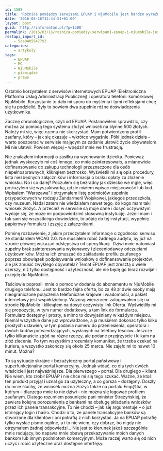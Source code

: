 ```yaml
---
id: 1508
title: 'Różnica pomiędzy serwisami EPUAP i NjuMobile jest bardzo wyraźna'
date: '2016-03-16T12:34:51+01:00'
layout: post
guid: 'http://informaton.pl/?p=1508'
permalink: /2016/03/16/roznica-pomiedzy-serwisami-epuap-i-njumobile-jest-bardzo-wyrazna/
restapi_import_id:
    - 5ca8405547793
categories:
    - artykuły
tags:
    - EPUAP
    - MC
    - NjuMobile
    - pieniądze
    - prawo
---
```


Ostatnio korzystałem z serwisów internetowych EPUAP (Elektroniczna Platforma Usług Administracji Publicznej) i operatora telefonii komórkowej NjuMobile. Korzystanie to dało mi sporo do myślenia i tymi refleksjami chcę się tu podzielić. Były to bowiem dwa zupełnie różne doświadczenia użytkownika.

Zacznę chronologicznie, czyli od EPUAP. Postanowiłem sprawdzić, czy można za pomocą tego systemu złożyć wniosek na słynne 500 złotych. Należy mi się, więc czemu nie skorzystać. Mam potwierdzony profil zaufany, który – jak się okazuje – wkrótce wygaśnie. Póki jednak działa – warto poszperać w serwisie mającym za zadanie ułatwić życie obywatelom. Mi nie ułatwił. Powiem więcej – wpędził mnie we frustrację.

Nie znalazłem informacji o zasiłku na wychowanie dziecka. Ponieważ jednak wyskoczyło mi coś innego, co mnie zainteresowało, a mianowicie dofinansowanie do zakupu technologii przeznaczone dla osób niepełnosprawnych, kliknąłem beztrosko. Wyświetlił mi się opis procedury, lista niezbędnych załączników i informacja o braku opłaty za złożenie wniosku. No i co dalej? Poczułem się bezradny jak dziecko we mgle, więc posłużyłem się wyszukiwarką, gdzie miałem wpisać miejscowość lub kod. Wpisałem “Warszawa” i otrzymałem listę podmiotów zupełnie przypadkowych w rodzaju Żandarmerii Wojskowej, jakiegoś przedszkola, czy muzeum. Nadal zatem nie wiedziałem nawet tego, do kogo mam taki wniosek złożyć. A przecież w serwisie są moje dane i dosyć oczywistym wydaje się, że może mi podpowiedzieć stosowną instytucję. Jeżeli mam i tak sam się wszystkiego dowiedzieć, to pójdę do tej instytucji, wypełnię papierowy formularz i zszyję z załącznikami.

Pominę rozbawienie, z jakim przeczytałem informacje o zgodności serwisu ze standardem WCAG 2.0. Nie musiałem robić żadnego audytu, by już na stronie głównej wskazać odstępstwa od specyfikacji. Dziwi mnie natomiast zupełny brak zainteresowania wykonawcy i zleceniodawcy odczuciami użytkowników. Można ich zmuszać do zakładania profilu zaufanego poprzez obowiązek podpisywania wniosków o dofinansowanie projektów, ale jak zmusić zwykłego obywatela? Temat EPUAP jest zresztą o wiele szerszy, niż tylko dostępność i użyteczność, ale nie będę go teraz rozwijał i przejdę do NjuMobile.

Teściowie poprosili mnie o pomoc w dodaniu do abonamentu w NjuMobile drugiego telefonu. Jest to bardzo fajna oferta, bo za 48 zł dwie osoby mają nieograniczone połączenia telefoniczne krajowe i wiadomości, a pakiet internetowy jest współdzielony. Wczoraj wieczorem zalogowałem się na stronie NjuMobile i kliknąłem na dosyć oczywisty link Oferta. Wyświetliły mi się propozycje, w tym numer dodatkowy, a tam link do formularza. Formularz dostępny i prosty, a mimo to dowyjaśniany w każdym miejscu. Niemal wszystkie dane już wprowadzone, a ja musiałem dokonać tylko kilku prostych ustawień, w tym podania numeru do przeniesienia, operatora i dwóch kodów potwierdzających, wysłanych na telefony teściów. Jeszcze tylko kilkanaście zgód na różne rzeczy, ale podane przejrzyście i klikam na złóż zlecenie. Po tym wszystkim zrozumiały komunikat, że trzeba czekać na kuriera, a wszystko zakończy się około 25 marca. Nie zajęło mi to nawet 10 minut. Można?

To są sytuacje skrajne – bezużyteczny portal państwowy i superfunkcjonalny portal komercyjny. Jednak widać, co dla tych dwóch właścicieli jest najważniejsze. Dla pierwszego – portal. Dla drugiego – klient. Nie wiem, kto zrobił EPUAP i nie chce mi się tego szukać. Ważne, że ktoś ten produkt przyjął i uznał go za użyteczny, a co gorsza – dostępny. Doszły do mnie słuchy, że wniosek można złożyć także na portalu Emp@tia, w którym – dlaczego mnie to nie dziwi – nie można się logować profilem zaufanym. Dlatego rozumiem posunięcie pani minister Streżyńskiej, że zawiera kolejne porozumienia z bankami na obsługę składania wniosków przez ich panele transakcyjne. To nie chodzi – jak się argumentuje – o już istniejący login i hasło. Chodzi o to, że panele transakcyjne banków są stworzone dla klientów i oni potrafią z nich korzystać. Ja na EPUAP potrafię tylko wysłać pismo ogólne, a i to nie wiem, czy dobrze, bo nigdy nie otrzymałem żadnej odpowiedzi… Nie jest to kierunek jakoś szczególnie mnie radujący, bo napawa mnie obawą przekazywanie moich danych bankom lub innym podmiotom komercyjnym. Może raczej warto się od nich uczyć i robić użyteczne oraz dostępne interfejsy.